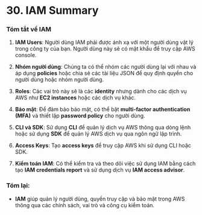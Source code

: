 # 30. IAM Summary
### Tóm tắt về IAM

1. **IAM Users**: Người dùng IAM phải được ánh xạ với một người dùng vật lý trong công ty của bạn. Người dùng này sẽ có mật khẩu để truy cập AWS console.

2. **Nhóm người dùng**: Chúng ta có thể nhóm các người dùng lại với nhau và áp dụng **policies** hoặc chia sẻ các tài liệu JSON để quy định quyền cho người dùng hoặc nhóm người dùng.

3. **Roles**: Các vai trò này sẽ là các **identity** nhưng dành cho các dịch vụ AWS như **EC2 instances** hoặc các dịch vụ khác.

4. **Bảo mật**: Để đảm bảo bảo mật, có thể bật **multi-factor authentication (MFA)** và thiết lập **password policy** cho người dùng.

5. **CLI và SDK**: Sử dụng **CLI** để quản lý dịch vụ AWS thông qua dòng lệnh hoặc sử dụng **SDK** để quản lý AWS dịch vụ qua ngôn ngữ lập trình.

6. **Access Keys**: Tạo **access keys** để truy cập AWS khi sử dụng CLI hoặc SDK.

7. **Kiểm toán IAM**: Có thể kiểm tra và theo dõi việc sử dụng IAM bằng cách tạo **IAM credentials report** và sử dụng dịch vụ **IAM access advisor**.

### Tóm lại:

* **IAM** giúp quản lý người dùng, quyền truy cập và bảo mật trong AWS thông qua các chính sách, vai trò và công cụ kiểm toán.
